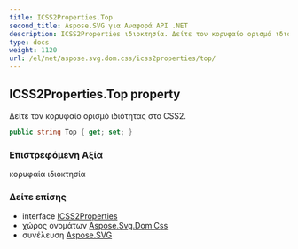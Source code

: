 ```yaml
---
title: ICSS2Properties.Top
second_title: Aspose.SVG για Αναφορά API .NET
description: ICSS2Properties ιδιοκτησία. Δείτε τον κορυφαίο ορισμό ιδιότητας στο CSS2.
type: docs
weight: 1120
url: /el/net/aspose.svg.dom.css/icss2properties/top/
---
```

## ICSS2Properties.Top property

Δείτε τον κορυφαίο ορισμό ιδιότητας στο CSS2.

```csharp
public string Top { get; set; }
```

### Επιστρεφόμενη Αξία

κορυφαία ιδιοκτησία

### Δείτε επίσης

* interface [ICSS2Properties](../)
* χώρος ονομάτων [Aspose.Svg.Dom.Css](../../icss2properties/)
* συνέλευση [Aspose.SVG](../../../)


